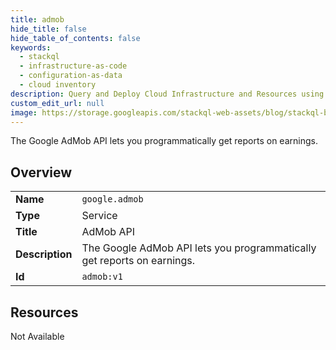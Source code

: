 ```yaml
---
title: admob
hide_title: false
hide_table_of_contents: false
keywords:
  - stackql
  - infrastructure-as-code
  - configuration-as-data
  - cloud inventory
description: Query and Deploy Cloud Infrastructure and Resources using SQL
custom_edit_url: null
image: https://storage.googleapis.com/stackql-web-assets/blog/stackql-blog-post-featured-image.png
---
```

The Google AdMob API lets you programmatically get reports on earnings.  
    

## Overview
<table><tbody>
<tr><td><b>Name</b></td><td><code>google.admob</code></td></tr>
<tr><td><b>Type</b></td><td>Service</td></tr>
<tr><td><b>Title</b></td><td>AdMob API</td></tr>
<tr><td><b>Description</b></td><td>The Google AdMob API lets you programmatically get reports on earnings.</td></tr>
<tr><td><b>Id</b></td><td><code>admob:v1</code></td></tr>
</tbody></table>

## Resources
<div class="row"><div class="providerDocColumn">Not Available</div></div>